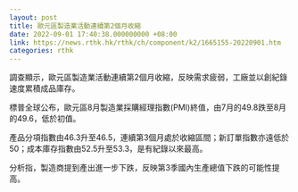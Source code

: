 ```yaml
---
layout: post
title: 歐元區製造業活動連續第2個月收縮
date: 2022-09-01 17:40:38.000000000 +08:00
link: https://news.rthk.hk/rthk/ch/component/k2/1665155-20220901.htm
categories: rthk
---
```


調查顯示，歐元區製造業活動連續第2個月收縮，反映需求疲弱，工廠並以創紀錄速度累積成品庫存。

標普全球公布，歐元區8月製造業採購經理指數(PMI)終值，由7月的49.8跌至8月的49.6，低於初值。

產品分項指數由46.3升至46.5，連續第3個月處於收縮區間；新訂單指數亦遠低於50；成本庫存指數由52.5升至53.3，是有紀錄以來最高。

分析指，製造商提到產出進一步下跌，反映第3季國內生產總值下跌的可能性提高。
